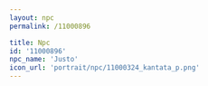 ```yaml
---
layout: npc
permalink: /11000896

title: Npc
id: '11000896'
npc_name: 'Justo'
icon_url: 'portrait/npc/11000324_kantata_p.png'
---
```

